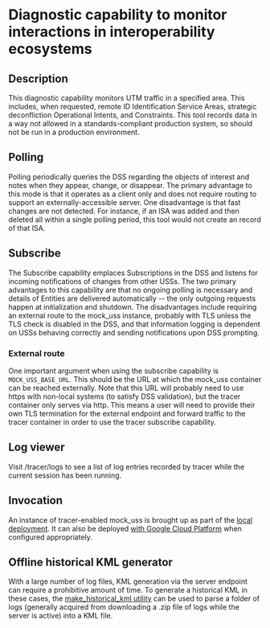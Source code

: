 # Diagnostic capability to monitor interactions in interoperability ecosystems

## Description
This diagnostic capability monitors UTM traffic in a specified area.  This
includes, when requested, remote ID Identification Service Areas, strategic
deconfliction Operational Intents, and Constraints.  This tool records data in a
way not allowed in a standards-compliant production system, so should not be run
in a production environment.

## Polling
Polling periodically queries the DSS regarding the objects of interest and notes
when they appear, change, or disappear.  The primary advantage to this mode is
that it operates as a client only and does not require routing to support an
externally-accessible server.  One disadvantage is that fast changes are not
detected.  For instance, if an ISA was added and then deleted all within a
single polling period, this tool would not create an record of that ISA.

## Subscribe
The Subscribe capability emplaces Subscriptions in the DSS and listens for
incoming notifications of changes from other USSs.  The two primary advantages
to this capability are that no ongoing polling is necessary and details of
Entities are delivered automatically -- the only outgoing requests happen at
initialization and shutdown.  The disadvantages include requiring an external
route to the mock_uss instance, probably with TLS unless the TLS check is
disabled in the DSS, and that information logging is dependent on USSs behaving
correctly and sending notifications upon DSS prompting.

### External route
One important argument when using the subscribe capability is
`MOCK_USS_BASE_URL`.  This should be the URL at which the mock_uss container can
be reached externally.  Note that this URL will probably need to use https with
non-local systems (to satisfy DSS validation), but the tracer container only
serves via http.  This means a user will need to provide their own TLS
termination for the external endpoint and forward traffic to the tracer
container in order to use the tracer subscribe capability.

## Log viewer
Visit /tracer/logs to see a list of log entries recorded by tracer while the
current session has been running.

## Invocation
An instance of tracer-enabled mock_uss is brought up as part of the [local deployment](../README.md#local-deployment).  It can also be deployed [with Google Cloud Platform](../deployment/gcp) when configured appropriately.

## Offline historical KML generator

With a large number of log files, KML generation via the server endpoint can
require a prohibitive amount of time.  To generate a historical KML in these
cases, the [make_historical_kml utility](./make_historical_kml.py) can be used
to parse a folder of logs (generally acquired from downloading a .zip file of
logs while the server is active) into a KML file.
